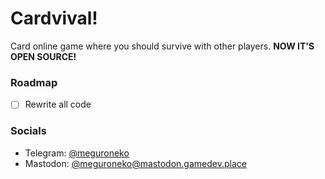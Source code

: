 # Сardvival!

Card online game where you should survive with other players. **NOW IT'S OPEN SOURCE!**

### Roadmap
- [ ] Rewrite all code


### Socials
- Telegram: [@meguroneko](https://meguroneko.t.me)
- Mastodon: [@meguroneko@mastodon.gamedev.place](https://mastodon.gamedev.place/@meguroneko)
